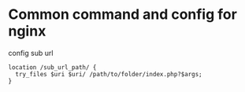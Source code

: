 # Common command and config for nginx
config sub url
```
location /sub_url_path/ {
  try_files $uri $uri/ /path/to/folder/index.php?$args;
}
```

